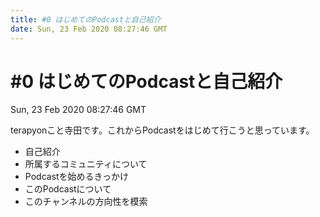 ```yaml
---
title: #0 はじめてのPodcastと自己紹介
date: Sun, 23 Feb 2020 08:27:46 GMT
---
```


# #0 はじめてのPodcastと自己紹介

Sun, 23 Feb 2020 08:27:46 GMT

terapyonこと寺田です。これからPodcastをはじめて行こうと思っています。

- 自己紹介
- 所属するコミュニティについて
- Podcastを始めるきっかけ
- このPodcastについて
- このチャンネルの方向性を模索


<a-player 
:options="{
  audio: [
    {
        name: '#0 はじめてのPodcastと自己紹介',
        artist: 'terapyon',
        url: 'https://anchor.fm/s/14480e04/podcast/play/10562752/https%3A%2F%2Fd3ctxlq1ktw2nl.cloudfront.net%2Fproduction%2F2020-1-23%2F51873485-44100-2-01c9d6c0dff96.mp3',
        cover: '/terada-uspycon2019.jpg'
    }
    ]
}"
/>
